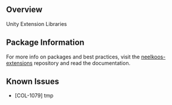 ## Overview
Unity Extension Libraries 

## Package Information
For more info on packages and best practices, visit the [neelkoos-extensions](https://github.com/neelkoos) repository and read the documentation.

## Known Issues
* [COL-1079] tmp

